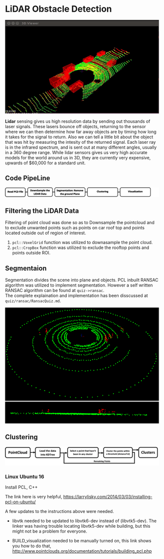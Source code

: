 # LiDAR Obstacle Detection

![alt text](https://github.com/curio-code/Udacity-SensorFusion-Nanodegree-LiDAR/blob/master/media/final.gif)

**Lidar** sensing gives us high resolution data by sending out thousands of laser signals. These lasers bounce off objects, returning to the sensor where we can then determine how far away objects are by timing how long it takes for the signal to return. Also we can tell a little bit about the object that was hit by measuring the intesity of the returned signal. Each laser ray is in the infrared spectrum, and is sent out at many different angles, usually in a 360 degree range. While lidar sensors gives us very high accurate models for the world around us in 3D, they are currently very expensive, upwards of $60,000 for a standard unit.

## Code PipeLine
![alt text](https://github.com/curio-code/Udacity-SensorFusion-Nanodegree-LiDAR/blob/master/media/flowchart.png)

## Filtering the LiDAR Data
Filtering of point cloud was done so as to Downsample the pointcloud and to exclude unwanted points such as points on car roof top and points located outside out of region of interest.

  1. ```pcl::VoxelGrid``` function was utilized to downasample the point cloud.
  2. ```pcl::CropBox``` function was utilized to exclude the rooftop points and points outside ROI.
  
## Segmentaion
Segmentation divides the scene into plane and objects. PCL inbuilt RANSAC algorithm was utilized to implement segmentation. However a self written RANSAC algorithm can be found at ```quiz->ransac```.<br /> 
The complete explaination and implementation has been disscussed at ```quiz/ransac/RansacQuiz.md```. 
<br /> 

![alt text](https://github.com/curio-code/Udacity-SensorFusion-Nanodegree-LiDAR/blob/master/media/ransac1.png)
![alt text](https://github.com/curio-code/Udacity-SensorFusion-Nanodegree-LiDAR/blob/master/media/ransac2.png)

## Clustering
![alt text](https://github.com/curio-code/Udacity-SensorFusion-Nanodegree-LiDAR/blob/master/media/clustering.png)

### Linux Ubuntu 16

Install PCL, C++

The link here is very helpful, 
https://larrylisky.com/2014/03/03/installing-pcl-on-ubuntu/

A few updates to the instructions above were needed.

* libvtk needed to be updated to libvtk6-dev instead of (libvtk5-dev). The linker was having trouble locating libvtk5-dev while building, but this might not be a problem for everyone.

* BUILD_visualization needed to be manually turned on, this link shows you how to do that,
http://www.pointclouds.org/documentation/tutorials/building_pcl.php

